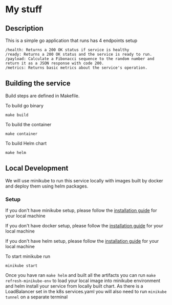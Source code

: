 # My stuff 

## Description
This is a simple go application that runs has 4 endpoints setup
```
/health: Returns a 200 OK status if service is healthy
/ready: Returns a 200 OK status and the service is ready to run.
/payload: Calculate a Fibonacci sequence to the random number and
return it as a JSON response with code 200.
/metrics: Returns basic metrics about the service's operation.
```

## Building the service
Build steps are defined in Makefile.

To build go binary
```
make build 
```
To build the container 
```
make container
```
To build Helm chart
```
make helm
```

## Local Development
We will use minikube to run this service locally with images built by docker and deploy them using helm packages.

### Setup
If you don't have minikube setup, please follow the [installation guide](https://minikube.sigs.k8s.io/docs/) for your local machine

If you don't have docker setup, please follow the [installation guide](https://docs.docker.com/engine/install/) for your local machine

If you don't have helm setup, please follow the [installation guide](https://helm.sh/docs/intro/install/) for your local machine

To start minikube run
```
minikube start
```
Once you have ran ```make helm``` and built all the artifacts you can run ```make refresh-minikube-env``` to load your local image into minikube environment and helm install your service from locally built chart.
As there is a LoadBalancer set in the k8s services.yaml you will also need to run ```minikube tunnel``` on a separate terminal